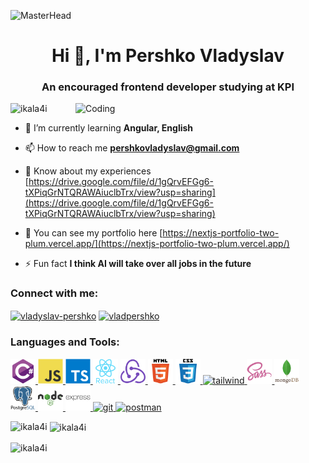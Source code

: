 ![MasterHead](https://user-images.githubusercontent.com/74038190/241765440-80728820-e06b-4f96-9c9e-9df46f0cc0a5.gif)
<h1 align="center">Hi 👋, I'm Pershko Vladyslav</h1>
<h3 align="center">An encouraged frontend developer studying at KPI</h3>
<img align="right" alt="Coding" width="400" src="https://media1.giphy.com/media/qgQUggAC3Pfv687qPC/giphy.gif">

<p align="left"> <img src="https://komarev.com/ghpvc/?username=ikala4i&label=Profile%20views&color=0e75b6&style=flat" alt="ikala4i" /> </p>

- 🌱 I’m currently learning **Angular, English**

- 📫 How to reach me **pershkovladyslav@gmail.com**

- 📄 Know about my experiences [https://drive.google.com/file/d/1gQrvEFGg6-tXPiqGrNTQRAWAiuclbTrx/view?usp=sharing](https://drive.google.com/file/d/1gQrvEFGg6-tXPiqGrNTQRAWAiuclbTrx/view?usp=sharing)
  
- 🎒 You can see my portfolio here [https://nextjs-portfolio-two-plum.vercel.app/](https://nextjs-portfolio-two-plum.vercel.app/)

- ⚡ Fun fact **I think AI will take over all jobs in the future**

<h3 align="left">Connect with me:</h3>
<p align="left">
<a href="https://linkedin.com/in/vladyslav-pershko" target="blank"><img align="center" src="https://raw.githubusercontent.com/rahuldkjain/github-profile-readme-generator/master/src/images/icons/Social/linked-in-alt.svg" alt="vladyslav-pershko" height="30" width="40" /></a>
<a href="https://instagram.com/vladpershko" target="blank"><img align="center" src="https://raw.githubusercontent.com/rahuldkjain/github-profile-readme-generator/master/src/images/icons/Social/instagram.svg" alt="vladpershko" height="30" width="40" /></a>
</p>

<h3 align="left">Languages and Tools:</h3>
<p align="left">
  <a href="https://www.w3schools.com/cs/" target="_blank" rel="noreferrer"> <img
        src="https://raw.githubusercontent.com/devicons/devicon/master/icons/csharp/csharp-original.svg" alt="csharp"
        width="40" height="40"/> </a>
  <a href="https://developer.mozilla.org/en-US/docs/Web/JavaScript"
                                        target="_blank" rel="noreferrer"> <img
        src="https://raw.githubusercontent.com/devicons/devicon/master/icons/javascript/javascript-original.svg"
        alt="javascript" width="40" height="40"/> </a>
  <a href="https://www.typescriptlang.org/" target="_blank" rel="noreferrer"> <img
          src="https://raw.githubusercontent.com/devicons/devicon/master/icons/typescript/typescript-original.svg"
          alt="typescript" width="40" height="40"/> </a>
  <a href="https://reactjs.org/" target="_blank" rel="noreferrer"> <img
          src="https://raw.githubusercontent.com/devicons/devicon/master/icons/react/react-original-wordmark.svg"
          alt="react" width="40" height="40"/> </a>
  <a href="https://redux.js.org" target="_blank" rel="noreferrer"> <img
          src="https://raw.githubusercontent.com/devicons/devicon/master/icons/redux/redux-original.svg" alt="redux"
          width="40" height="40"/> </a>
  <a
          href="https://www.w3.org/html/" target="_blank" rel="noreferrer"> <img
          src="https://raw.githubusercontent.com/devicons/devicon/master/icons/html5/html5-original-wordmark.svg"
          alt="html5" width="40" height="40"/> </a>
  <a href="https://www.w3schools.com/css/" target="_blank" rel="noreferrer"> <img
        src="https://raw.githubusercontent.com/devicons/devicon/master/icons/css3/css3-original-wordmark.svg" alt="css3"
        width="40" height="40"/> </a>
  <a href="https://tailwindcss.com/" target="_blank" rel="noreferrer"> <img
          src="https://www.vectorlogo.zone/logos/tailwindcss/tailwindcss-icon.svg" alt="tailwind" width="40" height="40"/>
  </a>
  <a href="https://sass-lang.com" target="_blank" rel="noreferrer"> <img
          src="https://raw.githubusercontent.com/devicons/devicon/master/icons/sass/sass-original.svg" alt="sass"
          width="40" height="40"/> </a>
  <a href="https://www.mongodb.com/" target="_blank"
     rel="noreferrer"> <img
          src="https://raw.githubusercontent.com/devicons/devicon/master/icons/mongodb/mongodb-original-wordmark.svg"
          alt="mongodb" width="40" height="40"/> </a>
  <a href="https://www.postgresql.org" target="_blank"
     rel="noreferrer"> <img
          src="https://raw.githubusercontent.com/devicons/devicon/master/icons/postgresql/postgresql-original-wordmark.svg"
          alt="postgresql" width="40" height="40"/> </a>
  <a href="https://nodejs.org" target="_blank" rel="noreferrer"> <img
          src="https://raw.githubusercontent.com/devicons/devicon/master/icons/nodejs/nodejs-original-wordmark.svg"
          alt="nodejs" width="40" height="40"/> </a>
  <a href="https://expressjs.com" target="_blank" rel="noreferrer"> <img
          src="https://raw.githubusercontent.com/devicons/devicon/master/icons/express/express-original-wordmark.svg"
          alt="express" width="40" height="40"/> </a>
  <a href="https://git-scm.com/" target="_blank" rel="noreferrer">
    <img src="https://www.vectorlogo.zone/logos/git-scm/git-scm-icon.svg" alt="git" width="40" height="40"/> </a>
  <a href="https://postman.com" target="_blank" rel="noreferrer">
    <img src="https://www.vectorlogo.zone/logos/getpostman/getpostman-icon.svg" alt="postman" width="40" height="40"/>
  </a>
  </p>

<p><img align="left" src="https://github-readme-stats.vercel.app/api/top-langs?username=ikala4i&show_icons=true&locale=en&layout=compact" alt="ikala4i" /></p>

<p>&nbsp;<img align="center" src="https://github-readme-stats.vercel.app/api?username=ikala4i&show_icons=true&locale=en" alt="ikala4i" /></p>

<p><img align="center" src="https://github-readme-streak-stats.herokuapp.com/?user=ikala4i&" alt="ikala4i" /></p>
